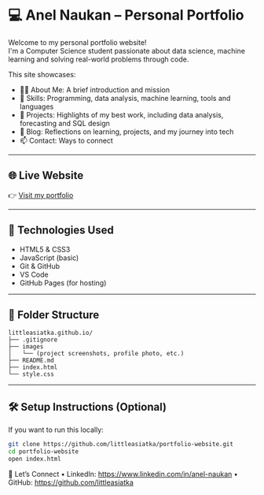 # 💻 Anel Naukan – Personal Portfolio
Welcome to my personal portfolio website!  
I'm a Computer Science student passionate about data science, machine learning and solving real-world problems through code.

This site showcases:
- 👩‍💼 About Me: A brief introduction and mission
- 🧠 Skills: Programming, data analysis, machine learning, tools and languages
- 📂 Projects: Highlights of my best work, including data analysis, forecasting and SQL design
- 📝 Blog: Reflections on learning, projects, and my journey into tech
- 📫 Contact: Ways to connect

---

## 🌐 Live Website
👉 [Visit my portfolio](https://littleasiatka.github.io/)

---

## 🚀 Technologies Used
- HTML5 & CSS3
- JavaScript (basic)
- Git & GitHub
- VS Code
- GitHub Pages (for hosting)

---

## 📁 Folder Structure ##
```
littleasiatka.github.io/
├── .gitignore
├── images
│ 	└── (project screenshots, profile photo, etc.)
├── README.md
├── index.html
└── style.css
```
---

## 🛠️ Setup Instructions (Optional)
If you want to run this locally:

```bash
git clone https://github.com/littleasiatka/portfolio-website.git
cd portfolio-website
open index.html
```

🔗 Let’s Connect
	•	LinkedIn: https://www.linkedin.com/in/anel-naukan
	•	GitHub: https://github.com/littleasiatka
